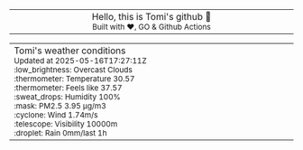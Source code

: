 
<div align="center">
<table>
<tbody>
<td align="center">
<img width="2000" height="0"><br>
Hello, this is Tomi's github 👋<br>
<sup>Built with ❤️, GO & Github Actions</sup><br>
<img width="2000" height="0">
</td>
</tbody>
</table>
</div>
<table>
<tbody>
<td align="left">
<img width="2000" height="0"><br>
Tomi's weather conditions<br>
<sup>Updated at 2025-05-16T17:27:11Z</sup><br>
<sup>:low_brightness: Overcast Clouds</sup><br>
<sup>:thermometer: Temperature 30.57 </sup><br>
<sup>:thermometer: Feels like 37.57</sup><br>
<sup>:sweat_drops: Humidity 100%</sup><br>
<sup>:mask: PM2.5 3.95 μg/m3</sup><br>
<sup>:cyclone: Wind 1.74m/s </sup><br>
<sup>:telescope: Visibility 10000m </sup><br>
<sup>:droplet: Rain 0mm/last 1h </sup><br>
<img width="2000" height="0">
</td>
<td align="left">
<img width="2000" height="0"><br>
<br>
<img width="2000" height="0">
</td>
</tbody>
</table>
</div>
    